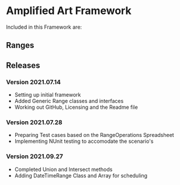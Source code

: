 # Amplified Art Framework

Included in this Framework are:

## Ranges



## Releases

### Version 2021.07.14

- Setting up initial framework
- Added Generic Range classes and interfaces
- Working out GitHub, Licensing and the Readme file

### Version 2021.07.28

- Preparing Test cases based on the RangeOperations Spreadsheet
- Implementing NUnit testing to accomodate the scenario's


### Version 2021.09.27

- Completed Union and Intersect methods
- Adding DateTimeRange Class and Array for scheduling








